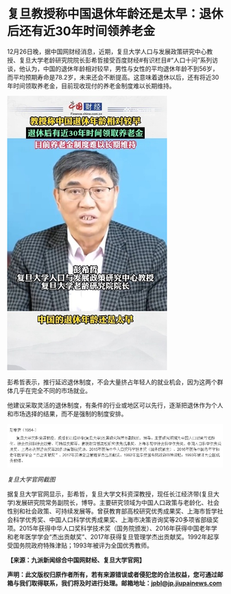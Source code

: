 # 复旦教授称中国退休年龄还是太早：退休后还有近30年时间领养老金

12月26日晚，据中国网财经消息，近期，复旦大学人口与发展政策研究中心教授、复旦大学老龄研究院院长彭希哲接受百度财经#有识栏目#“人口十问”系列访谈，他认为，中国的退休年龄相对较早，男性与女性的平均退休年龄不到56岁，而平均预期寿命是78.2岁，未来还会不断提高。这意味着退休以后，还有将近30年时间领取养老金，目前现收现付的养老金制度难以长期维持。

![2f2d521ad7fb2d1ee92a745b83a2b578.jpg](./复旦教授称中国退休年龄还是太早退休后还有近30年时间领养老金/2f2d521ad7fb2d1ee92a745b83a2b578.jpg)

彭希哲表示，推行延迟退休制度，不会大量挤占年轻人的就业机会，因为这两个群体几乎在完全不同的市场就业。

他建议采取灵活的退休制度，有条件的行业或地区可以先行，逐渐把退休作为个人和市场选择的结果，而不是强制的制度安排。

![bcf2742d3d4be6a58e89018316547c8a.jpg](./复旦教授称中国退休年龄还是太早退休后还有近30年时间领养老金/bcf2742d3d4be6a58e89018316547c8a.jpg)

_复旦大学官网截图_

据复旦大学官网显示，彭希哲，复旦大学文科资深教授，现任长江经济带(复旦大学)发展研究院常务副院长，博导。主要研究领域为中国人口政策与老龄化、社会性别和社会政策、可持续发展等。曾获教育部高校研究优秀成果奖、上海市哲学社会科学优秀奖、中国人口科学优秀成果奖、上海市决策咨询奖等20多项省部级奖项。2015年获得中华人口奖科学技术奖（国务院颁发）、2016年获得中国老年学和老年医学学会“杰出贡献奖”、2017年获得复旦管理学杰出贡献奖。1992年起享受国务院政府特殊津贴；1993年被评为全国优秀教师。

**【来源：九派新闻综合中国网财经、复旦大学官网】**

**声明：此文版权归原作者所有，若有来源错误或者侵犯您的合法权益，您可通过邮箱与我们取得联系，我们将及时进行处理。邮箱地址：jpbl@jp.jiupainews.com**

